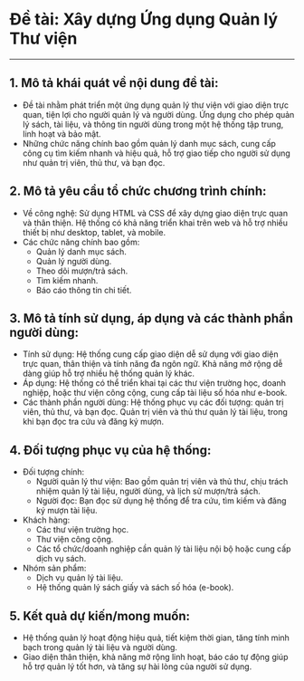 # Đề tài: Xây dựng Ứng dụng Quản lý Thư viện

---

## 1. Mô tả khái quát về nội dung đề tài:
- Đề tài nhằm phát triển một ứng dụng quản lý thư viện với giao diện trực quan, tiện lợi cho người quản lý và người dùng. Ứng dụng cho phép quản lý sách, tài liệu, và thông tin người dùng trong một hệ thống tập trung, linh hoạt và bảo mật.
- Những chức năng chính bao gồm quản lý danh mục sách, cung cấp công cụ tìm kiếm nhanh và hiệu quả, hỗ trợ giao tiếp cho người sử dụng như quản trị viên, thủ thư, và bạn đọc.

## 2. Mô tả yêu cầu tổ chức chương trình chính:
- Về công nghệ: Sử dụng HTML và CSS để xây dựng giao diện trực quan và thân thiện. Hệ thống có khả năng triển khai trên web và hỗ trợ nhiều thiết bị như desktop, tablet, và mobile.
- Các chức năng chính bao gồm:
  + Quản lý danh mục sách.
  + Quản lý người dùng.
  + Theo dõi mượn/trả sách.
  + Tìm kiếm nhanh.
  + Báo cáo thông tin chi tiết.

## 3. Mô tả tính sử dụng, áp dụng và các thành phần người dùng:
- Tính sử dụng: Hệ thống cung cấp giao diện dễ sử dụng với giao diện trực quan, thân thiện và tính năng đa ngôn ngữ. Khả năng mở rộng dễ dàng giúp hỗ trợ nhiều hệ thống quản lý khác.
- Áp dụng: Hệ thống có thể triển khai tại các thư viện trường học, doanh nghiệp, hoặc thư viện công cộng, cung cấp tài liệu số hóa như e-book.
- Các thành phần người dùng: Hệ thống phục vụ các đối tượng: quản trị viên, thủ thư, và bạn đọc. Quản trị viên và thủ thư quản lý tài liệu, trong khi bạn đọc tra cứu và đăng ký mượn.

## 4. Đối tượng phục vụ của hệ thống:
- Đối tượng chính:
  + Người quản lý thư viện: Bao gồm quản trị viên và thủ thư, chịu trách nhiệm quản lý tài liệu, người dùng, và lịch sử mượn/trả sách.
  + Người đọc: Bạn đọc sử dụng hệ thống để tra cứu, tìm kiếm và đăng ký mượn tài liệu.
- Khách hàng:
  + Các thư viện trường học.
  + Thư viện công cộng.
  + Các tổ chức/doanh nghiệp cần quản lý tài liệu nội bộ hoặc cung cấp dịch vụ sách.
- Nhóm sản phẩm:
  + Dịch vụ quản lý tài liệu.
  + Hệ thống quản lý sách giấy và sách số hóa (e-book).

## 5. Kết quả dự kiến/mong muốn:
- Hệ thống quản lý hoạt động hiệu quả, tiết kiệm thời gian, tăng tính minh bạch trong quản lý tài liệu và người dùng.
- Giao diện thân thiện, khả năng mở rộng linh hoạt, báo cáo tự động giúp hỗ trợ quản lý tốt hơn, và tăng sự hài lòng của người sử dụng.
